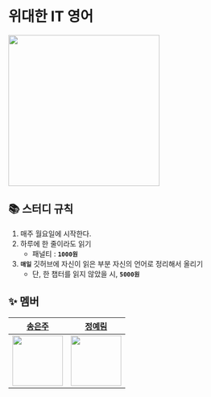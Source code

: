 # 위대한 IT 영어
<img src="https://image.yes24.com/goods/115033619/XL" width="300">

## 📚 스터디 규칙

1. 매주 월요일에 시작한다.
2. 하루에 한 줄이라도 읽기
    - 패널티 : **`1000원`**
3. **`매일`** 깃허브에 자신이 읽은 부분 자신의 언어로 정리해서 올리기
    - 단, 한 챕터를 읽지 않았을 시, **`5000원`**

## ✨ 멤버

| <a href="https://github.com/song-eunju">송은주 | <a href="https://github.com/yel-m"> 정예림 |
| --- | --- |
| <img src="https://github.com/Song-EunJu.png" width="100"> | <img src="https://github.com/yel-m.png" width="100"> |
